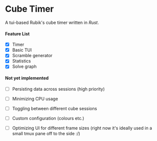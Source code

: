 # Cube Timer
A tui-based Rubik's cube timer written in _Rust_.

#### Feature List

- [x] Timer
- [x] Basic TUI
- [x] Scramble generator
- [x] Statistics
- [x] Solve graph

#### Not yet implemented
- [ ] Persisting data across sessions (high priority)
- [ ] Minimizing CPU usage
- [ ] Toggling between different cube sessions
- [ ] Custom configuration (colours etc.)
- [ ] Optimizing UI for different frame sizes (right now it's ideally used in a small tmux pane off to the side :/)

